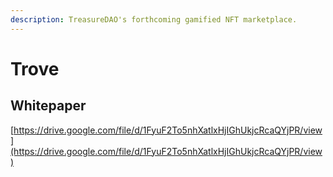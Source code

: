 ```yaml
---
description: TreasureDAO's forthcoming gamified NFT marketplace.
---
```


# Trove

## Whitepaper

[https://drive.google.com/file/d/1FyuF2To5nhXatlxHjIGhUkjcRcaQYjPR/view](https://drive.google.com/file/d/1FyuF2To5nhXatlxHjIGhUkjcRcaQYjPR/view)

